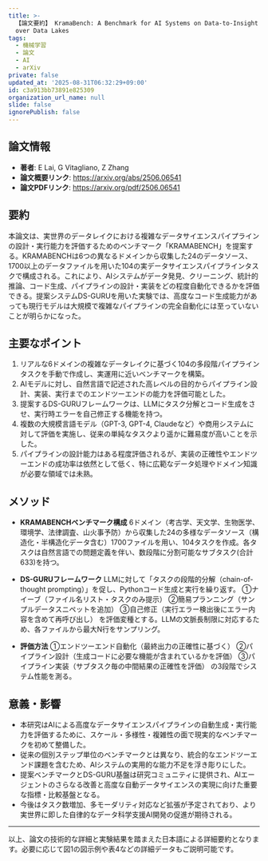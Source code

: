 ```yaml
---
title: >-
  【論文要約】 KramaBench: A Benchmark for AI Systems on Data-to-Insight Pipelines
  over Data Lakes
tags:
  - 機械学習
  - 論文
  - AI
  - arXiv
private: false
updated_at: '2025-08-31T06:32:29+09:00'
id: c3a913bb73891e825309
organization_url_name: null
slide: false
ignorePublish: false
---
```


## 論文情報

- **著者**: E Lai, G Vitagliano, Z Zhang
- **論文概要リンク**: https://arxiv.org/abs/2506.06541
- **論文PDFリンク**: https://arxiv.org/pdf/2506.06541

## 要約

本論文は、実世界のデータレイクにおける複雑なデータサイエンスパイプラインの設計・実行能力を評価するためのベンチマーク「KRAMABENCH」を提案する。KRAMABENCHは6つの異なるドメインから収集した24のデータソース、1700以上のデータファイルを用いた104の実データサイエンスパイプラインタスクで構成される。これにより、AIシステムがデータ発見、クリーニング、統計的推論、コード生成、パイプラインの設計・実装をどの程度自動化できるかを評価できる。提案システムDS-GURUを用いた実験では、高度なコード生成能力があっても現行モデルは大規模で複雑なパイプラインの完全自動化には至っていないことが明らかになった。

## 主要なポイント

1. リアルな6ドメインの複雑なデータレイクに基づく104の多段階パイプラインタスクを手動で作成し、実運用に近いベンチマークを構築。
2. AIモデルに対し、自然言語で記述された高レベルの目的からパイプライン設計、実装、実行までのエンドツーエンドの能力を評価可能とした。
3. 提案するDS-GURUフレームワークは、LLMにタスク分解とコード生成をさせ、実行時エラーを自己修正する機能を持つ。
4. 複数の大規模言語モデル（GPT-3, GPT-4, Claudeなど）や商用システムに対して評価を実施し、従来の単純なタスクより遥かに難易度が高いことを示した。
5. パイプラインの設計能力はある程度評価されるが、実装の正確性やエンドツーエンドの成功率は依然として低く、特に広範なデータ処理やドメイン知識が必要な領域では未熟。


## メソッド

- **KRAMABENCHベンチマーク構成**
6ドメイン（考古学、天文学、生物医学、環境学、法律調査、山火事予防）から収集した24の多様なデータソース（構造化・半構造化データ含む）1700ファイルを用い、104タスクを作成。各タスクは自然言語での問題定義を伴い、数段階に分割可能なサブタスク(合計633)を持つ。

- **DS-GURUフレームワーク**
LLMに対して「タスクの段階的分解（chain-of-thought prompting）」を促し、Pythonコード生成と実行を繰り返す。
①ナイーブ（ファイル名リスト・タスクのみ提示）
②簡易プランニング（サンプルデータスニペットを追加）
③自己修正（実行エラー検出後にエラー内容を含めて再呼び出し）
を評価変種とする。LLMの文脈長制限に対応するため、各ファイルから最大N行をサンプリング。

- **評価方法**
①エンドツーエンド自動化（最終出力の正確性に基づく）
②パイプライン設計（生成コードに必要な機能が含まれているかを評価）
③パイプライン実装（サブタスク毎の中間結果の正確性を評価）
の3段階でシステム性能を測る。

## 意義・影響

- 本研究はAIによる高度なデータサイエンスパイプラインの自動生成・実行能力を評価するために、スケール・多様性・複雑性の面で現実的なベンチマークを初めて整備した。
- 従来の個別ステップ単位のベンチマークとは異なり、統合的なエンドツーエンド課題を含むため、AIシステムの実用的な能力不足を浮き彫りにした。
- 提案ベンチマークとDS-GURU基盤は研究コミュニティに提供され、AIエージェントのさらなる改善と高度な自動データサイエンスの実現に向けた重要な指標・比較基盤となる。
- 今後はタスク数増加、多モーダリティ対応など拡張が予定されており、より実世界に即した自律的なデータ科学支援AI開発の促進が期待される。

---

以上、論文の技術的な詳細と実験結果を踏まえた日本語による詳細要約となります。必要に応じて図1の図示例や表4などの詳細データもご説明可能です。

